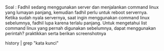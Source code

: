 Soal :
Fadhil sedang menggunakan server dan menjalankan command linux yang lumayan panjang, kemudian fadhil perlu untuk reboot servernya. Ketika sudah nyala servernya, saat ingin menggunakan command linux sebelumnya, fadhil lupa karena terlalu panjang. Untuk mengetahui list command linux yang pernah digunakan sebelumnya, dapat menggunakan perintah? praktikkan serta berikan screenshotnya


history | grep "kata kunci"